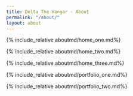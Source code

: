 ```yaml
---
title: Delta The Hangar - About
permalink: "/about/"
layout: about
---
```


{% include_relative aboutmd/home_one.md%}

{% include_relative aboutmd/home_two.md%}

{% include_relative aboutmd/home_three.md%}

{% include_relative aboutmd/portfolio_one.md%}

{% include_relative aboutmd/portfolio_two.md%}